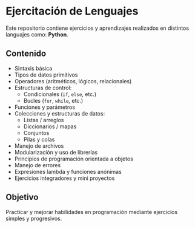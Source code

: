# Ejercitación de Lenguajes

Este repositorio contiene ejercicios  y aprendizajes realizados en distintos languajes como: **Python**.

## Contenido

- Sintaxis básica
- Tipos de datos primitivos
- Operadores (aritméticos, lógicos, relacionales)
- Estructuras de control:
  - Condicionales (`if`, `else`, etc.)
  - Bucles (`for`, `while`, etc.)
- Funciones y parámetros
- Colecciones y estructuras de datos:
  - Listas / arreglos
  - Diccionarios / mapas
  - Conjuntos
  - Pilas y colas
- Manejo de archivos
- Modularización y uso de librerías
- Principios de programación orientada a objetos
- Manejo de errores
- Expresiones lambda y funciones anónimas
- Ejercicios integradores y mini proyectos

## Objetivo

Practicar y mejorar habilidades en programación mediante ejercicios simples y progresivos.

